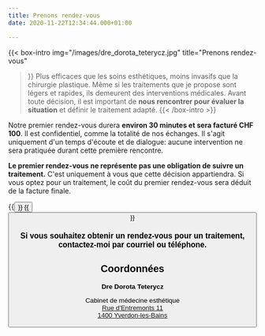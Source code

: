 ```yaml
---
title: Prenons rendez-vous
date: 2020-11-22T12:34:44.000+01:00

---
```

{{< box-intro
img="/images/dre_dorota_teterycz.jpg"
title="Prenons rendez-vous"

> }}
> Plus efficaces que les soins esthétiques, moins invasifs que la chirurgie plastique. Même si les traitements que je propose sont légers et rapides, ils demeurent des interventions médicales. Avant toute décision, il est important de **nous rencontrer pour évaluer la situation** et définir le traitement adapté.
> {{< /box-intro >}}

Notre premier rendez-vous durera **environ 30 minutes et sera facturé CHF 100**. Il est confidentiel, comme la totalité de nos échanges. Il s'agit uniquement d'un temps d'écoute et de dialogue: aucune intervention ne sera pratiquée durant cette première rencontre.

**Le premier rendez-vous ne représente pas une obligation de suivre un traitement.** C'est uniquement à vous que cette décision appartiendra. Si vous optez pour un traitement, le coût du premier rendez-vous sera déduit de la facture finale.

{{<button href="tel:0041794050453" name="+41 79 405 04 53" >}}
{{<button href="mailto:contact@dt-esthetique.ch" name="contact@dt-esthetique.ch" >}}

### Si vous souhaitez obtenir un rendez-vous pour un traitement, contactez-moi par courriel ou téléphone.

## Coordonnées

**Dre Dorota Teterycz**

Cabinet de médecine esthétique  
[Rue d'Entremonts 11  <br/>1400 Yverdon-les-Bains](https://g.page/r/CYWvuLCJni2HEAE)